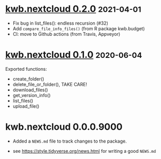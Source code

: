 # [kwb.nextcloud 0.2.0](https://github.com/KWB-R/kwb.nextcloud/releases/tag/v0.2.0) <small>2021-04-01</small>

* Fix bug in list_files(): endless recursion (#32)
* Add `compare_file_info_files()` (from R package kwb.budget) 
* CI: move to Github actions (from Travis, Appveyor)

# [kwb.nextcloud 0.1.0](https://github.com/KWB-R/kwb.nextcloud/releases/tag/v0.1.0) <small>2020-06-04</small>
Exported functions:

* create_folder()
* delete_file_or_folder(), TAKE CARE!
* download_files()
* get_version_info()
* list_files()
* upload_file()

# kwb.nextcloud 0.0.0.9000

* Added a `NEWS.md` file to track changes to the package.

* see https://style.tidyverse.org/news.html for writing a good `NEWS.md`


